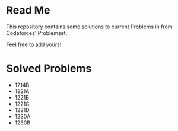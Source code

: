 # Read Me

This repository contains some solutions to current Problems in from Codeforces' Problemset.

Feel free to add yours!

# Solved Problems
- 1214B
- 1221A
- 1221B
- 1221C
- 1221D
- 1230A
- 1230B
  